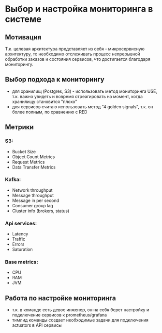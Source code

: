 # Выбор и настройка мониторинга в системе

## Мотивация
Т.к. целевая архитектура представляет из себя - микросервисную архитектуру, то необходимо 
отслеживать процесс непрерывной обработки заказов и состояния сервисов, что достигается благодаря
мониторингу.

## Выбор подхода к мониторингу
- для хранилищ (Postgres, S3) - использовать метод мониторинга USE, т.к. важно увидеть и вовремя отреагировать
на момент, когда хранилищу становится "плохо"
- для сервисов считаю использовать метод "4 golden signals", т.к. он более полным, по сравнению с RED

## Метрики

### S3:
- Bucket Size
- Object Count Metrics
- Request Metrics
- Data Transfer Metrics

### Kafka:
- Network throughput
- Message throughput
- Message in per second
- Consumer group lag
- Cluster info (brokers, status)

### Api services:
- Latency
- Traffic
- Errors
- Saturation

### Base metrics:
- CPU
- RAM
- JVM

## Работа по настройке мониторинга
- т.к. в команде есть девос инженер, он на себя берет настройку и подключение сервисов к prometheus/grafana
- тимлид команды создает необходимые задачи для подключения actuators в API сервисы
